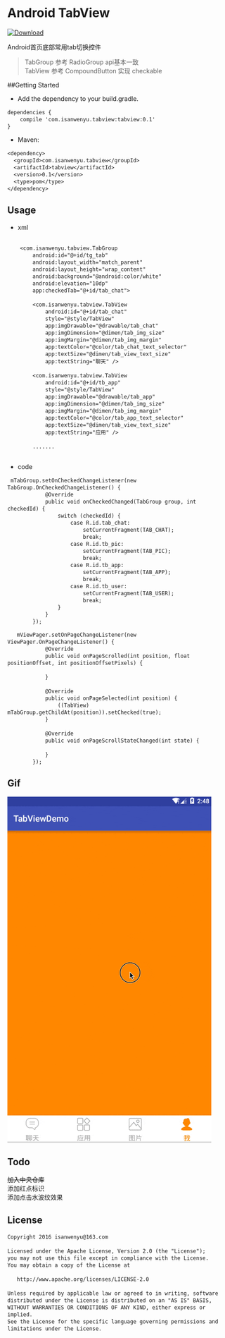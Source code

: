 # Android TabView
[ ![Download](https://api.bintray.com/packages/isanwenyu/maven/TabView/images/download.svg) ](https://bintray.com/isanwenyu/maven/TabView/_latestVersion)

Android首页底部常用tab切换控件
> TabGroup 参考 RadioGroup api基本一致 <br>
> TabView 参考 CompoundButton 实现 checkable 

##Getting Started

 - Add the dependency to your build.gradle.
 
```
dependencies {
    compile 'com.isanwenyu.tabview:tabview:0.1'
}
```
- Maven:

```
<dependency>
  <groupId>com.isanwenyu.tabview</groupId>
  <artifactId>tabview</artifactId>
  <version>0.1</version>
  <type>pom</type>
</dependency>
```

## Usage
- xml

```

    <com.isanwenyu.tabview.TabGroup
        android:id="@+id/tg_tab"
        android:layout_width="match_parent"
        android:layout_height="wrap_content"
        android:background="@android:color/white"
        android:elevation="10dp"
        app:checkedTab="@+id/tab_chat">

        <com.isanwenyu.tabview.TabView
            android:id="@+id/tab_chat"
            style="@style/TabView"
            app:imgDrawable="@drawable/tab_chat"
            app:imgDimension="@dimen/tab_img_size"
            app:imgMargin="@dimen/tab_img_margin"
            app:textColor="@color/tab_chat_text_selector"
            app:textSize="@dimen/tab_view_text_size"
            app:textString="聊天" />

        <com.isanwenyu.tabview.TabView
            android:id="@+id/tb_app"
            style="@style/TabView"
            app:imgDrawable="@drawable/tab_app"
            app:imgDimension="@dimen/tab_img_size"
            app:imgMargin="@dimen/tab_img_margin"
            app:textColor="@color/tab_app_text_selector"
            app:textSize="@dimen/tab_view_text_size"
            app:textString="应用" />
            
        .......
     
```

- code

```
 mTabGroup.setOnCheckedChangeListener(new TabGroup.OnCheckedChangeListener() {
            @Override
            public void onCheckedChanged(TabGroup group, int checkedId) {
                switch (checkedId) {
                    case R.id.tab_chat:
                        setCurrentFragment(TAB_CHAT);
                        break;
                    case R.id.tb_pic:
                        setCurrentFragment(TAB_PIC);
                        break;
                    case R.id.tb_app:
                        setCurrentFragment(TAB_APP);
                        break;
                    case R.id.tb_user:
                        setCurrentFragment(TAB_USER);
                        break;
                }
            }
        });

```
```
   mViewPager.setOnPageChangeListener(new ViewPager.OnPageChangeListener() {
            @Override
            public void onPageScrolled(int position, float positionOffset, int positionOffsetPixels) {

            }

            @Override
            public void onPageSelected(int position) {
                ((TabView) mTabGroup.getChildAt(position)).setChecked(true);
            }

            @Override
            public void onPageScrollStateChanged(int state) {

            }
        });
```

## Gif
![image](gif/tabview_demo.gif)

## Todo

 ~~加入中央仓库~~ <br>
 添加红点标识 <br>
 添加点击水波纹效果

## License

    Copyright 2016 isanwenyu@163.com

    Licensed under the Apache License, Version 2.0 (the "License");
    you may not use this file except in compliance with the License.
    You may obtain a copy of the License at

       http://www.apache.org/licenses/LICENSE-2.0

    Unless required by applicable law or agreed to in writing, software
    distributed under the License is distributed on an "AS IS" BASIS,
    WITHOUT WARRANTIES OR CONDITIONS OF ANY KIND, either express or implied.
    See the License for the specific language governing permissions and
    limitations under the License.

